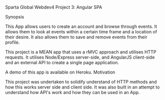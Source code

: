 Sparta Global Webdev4 Project 3: Angular SPA

Synopsis

This App allows users to create an account and browse through events. It allows them to look at events within a certain time frame and a location of their desire. It also allows them to save and remove events from their profile.

This project is a MEAN app that uses a rMVC approach and utilises HTTP requests. It utilises Node/Express server-side, and AngularJS client-side and an external API to create a single page application.

A demo of this app is available on Heroku.
Motivation

This project was undertaken to solidify understand of HTTP methods and how this works server side and client side. It was also built in an attempt to understand how API's work and how they can be used in an App.
